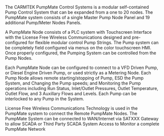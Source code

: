 The CARMTEK PumpMate Control Systems is a modular self-contained Pump Control System that can be expanded from a one to 20 nodes. The PumpMate system consists of a single Master Pump Node Panel and 19 additional Pump/Meter Nodes Panels. 


A PumpMate Node consists of a PLC system with Touchscreen Interface with the License Free Wireless Communications designed and pre-configured for flexible modular control Pump Strings. The Pump system can be completely field configured via menus on the color touchscreen HMI. Once properly configured, the Pumping System can be controlled from the Pump Nodes.

Each PumpMate Node can be configured to connect to a VFD Driven Pump, or Diesel Engine Driven Pump, or used strictly as a Metering Node. Each Pump Node allows remote starting/stopping of Pump, ESD the Pump System, and Changing the Pump speeds; and Monitoring the Pump operations including Run Status, Inlet/Outlet Pressures, Outlet Temperature, Outlet Flow, and 3 Auxillary Flows and Levels. Each Pump can be interlocked to any Pump in the System.

License Free Wireless Communications Technology is used in the PumpMate system to connect the Remote PumpMate Nodes. The PumpMate System can be connected to WAN/Internet via SATXXX Gateway to allow SCADA or Third Party SCADA System Access to Monitor a complete PumpMate Network